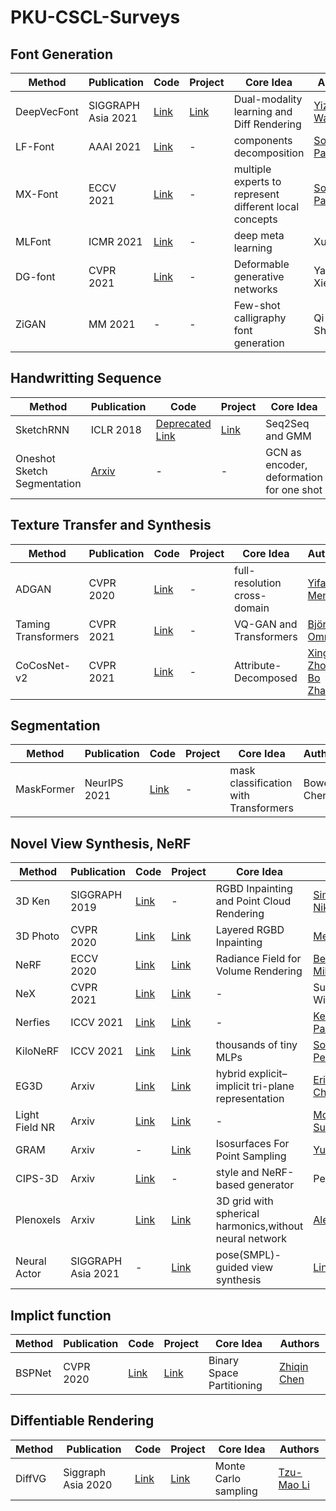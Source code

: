 # PKU-CSCL-Surveys

## Font Generation

 Method  | Publication  | Code | Project | Core Idea | Authors
 ---- | ----- | ------  | ------ | ------ | ------ 
 DeepVecFont  | SIGGRAPH Asia 2021 | [Link](https://github.com/yizhiwang96/deepvecfont) | [Link](https://yizhiwang96.github.io/deepvecfont_homepage/) | Dual-modality learning and Diff Rendering | [Yizhi Wang](https://yizhiwang96.github.io/)
 LF-Font | AAAI 2021 | [Link](https://github.com/clovaai/lffont) | - | components decomposition | [Song Park](https://8uos.github.io/)
 MX-Font | ECCV 2021 | [Link](https://github.com/clovaai/mxfont) | - | multiple experts to represent different local concepts | [Song Park](https://8uos.github.io/)
 MLFont | ICMR 2021 | [Link](https://github.com/Listening33/MLFont) | - | deep meta learning | Xu Chen
 DG-font | CVPR 2021 | [Link](https://github.com/ecnuycxie/DG-Font) | - | Deformable generative networks | Yangchen Xie
 ZiGAN | MM 2021 | - | - | Few-shot calligraphy font generation |Qi Wen, Shuang Li
 
## Handwritting Sequence

 Method  | Publication  | Code | Project | Core Idea | Authors
 ---- | ----- | ------  | ------ | ------ | ------ 
 SketchRNN  | ICLR 2018 | [Deprecated](https://github.com/hardmaru/sketch-rnn/) [Link](https://github.com/magenta/magenta/blob/main/magenta/models/sketch_rnn/README.md) | [Link](https://experiments.withgoogle.com/sketch-rnn-demo) | Seq2Seq and GMM | [David Ha](https://twitter.com/hardmaru/)
 Oneshot Sketch Segmentation| [Arxiv](https://arxiv.org/pdf/2112.10838.pdf) | - | - | GCN as encoder, deformation for one shot | [Yulia Gryaditskaya](https://yulia.gryaditskaya.com/)

## Texture Transfer and Synthesis
 Method  | Publication  | Code | Project | Core Idea | Authors
 ---- | ----- | ------  | ------ | ------ | ------ 
ADGAN  | CVPR 2020 | [Link](https://github.com/menyifang/ADGAN) | - |  full-resolution cross-domain | [Yifang Men](https://menyifang.github.io/) |
Taming Transformers  | CVPR 2021 | [Link](https://github.com/CompVis/taming-transformers) | - |  VQ-GAN and Transformers | [Björn Ommer](https://ommer-lab.com/people/ommer/) |
CoCosNet-v2  | CVPR 2021 | [Link](https://github.com/microsoft/CoCosNet-v2) | - |  Attribute-Decomposed | [Xingran Zhou](https://xingranzh.github.io/), [Bo Zhang](https://bo-zhang.me/) |

## Segmentation
 Method  | Publication  | Code | Project | Core Idea | Authors
 ---- | ----- | ------  | ------ | ------ | ------ 
MaskFormer  | NeurIPS 2021 | [Link](https://github.com/facebookresearch/MaskFormer) | - |  mask classification with Transformers | Bowen Cheng |


## Novel View Synthesis, NeRF

 Method  | Publication  | Code | Project | Core Idea | Authors
 ---- | ----- | ------  | ------ | ------ | ------ 
 3D Ken  | SIGGRAPH 2019 | [Link](https://github.com/sniklaus/3d-ken-burns) | - | RGBD Inpainting and Point Cloud Rendering | [Simon Niklaus](http://sniklaus.com/welcome)
 3D Photo  | CVPR 2020 | [Link](https://github.com/vt-vl-lab/3d-photo-inpainting) | [Link](https://shihmengli.github.io/3D-Photo-Inpainting/)  | Layered RGBD Inpainting | [Meng-Li Shih](https://shihmengli.github.io/) 
 NeRF | ECCV 2020 | [Link](https://github.com/bmild/nerf) | [Link](https://www.matthewtancik.com/nerf) | Radiance Field for Volume Rendering | [Ben Mildenhall](https://bmild.github.io/) 
 NeX | CVPR 2021 | [Link](https://github.com/nex-mpi/nex-code/) | [Link](https://nex-mpi.github.io/) | - | Suttisak Wizadwongsa
 Nerfies | ICCV 2021 | [Link](https://github.com/google/nerfies) | [Link](https://nerfies.github.io/) | - | [Keunhong Park](https://keunhong.com/)
 KiloNeRF | ICCV 2021 | [Link](https://github.com/creiser/kilonerf) | [Link](https://creiser.github.io/kilonerf/) | thousands of tiny MLPs | [Songyou Peng](https://pengsongyou.github.io/)
 EG3D | Arxiv | [Link](https://github.com/NVlabs/eg3d) | [Link](https://matthew-a-chan.github.io/EG3D/?s=05) | hybrid explicit–implicit tri-plane representation  | [Eric Ryan Chan](https://ericryanchan.github.io/)
 Light Field NR | Arxiv | [Link](https://github.com/google-research/google-research/tree/master/light_field_neural_rendering) | [Link](https://light-field-neural-rendering.github.io/?s=05) | - | [Mohammed Suhail](https://mohammedsuhail.net/)
 GRAM  | Arxiv | - | [Link](https://yudeng.github.io/GRAM/) | Isosurfaces For Point Sampling | [Yu Deng](https://yudeng.github.io/)
CIPS-3D  | Arxiv | [Link](https://github.com/PeterouZh/CIPS-3D) | - | style and NeRF-based generator | Peng Zhou
Plenoxels | Arxiv | [Link](https://github.com/sxyu/svox2) | [Link](https://alexyu.net/plenoxels/) | 3D grid with spherical harmonics,without neural network | [Alex Yu](https://alexyu.net/)
Neural Actor | SIGGRAPH Asia 2021 | - | [Link](https://vcai.mpi-inf.mpg.de/projects/NeuralActor/) | pose(SMPL)-guided view synthesis | [Lingjie Liu](https://lingjie0206.github.io/)
## Implict function

 Method  | Publication  | Code | Project | Core Idea | Authors
 ---- | ----- | ------  | ------ | ------ | ------ 
 BSPNet  | CVPR 2020 | [Link](https://github.com/czq142857/BSP-NET-original) | [Link](https://github.com/czq142857/BSP-NET-original) | Binary Space Partitioning | [Zhiqin Chen](https://www.sfu.ca/~zhiqinc/)
 
## Diffentiable Rendering

 Method  | Publication  | Code | Project | Core Idea | Authors
 ---- | ----- | ------  | ------ | ------ | ------ 
 DiffVG  | Siggraph Asia 2020 | [Link](https://github.com/BachiLi/diffvg) | [Link](https://people.csail.mit.edu/tzumao/diffvg/) | Monte Carlo sampling | [Tzu-Mao Li](https://people.csail.mit.edu/tzumao/)
 
